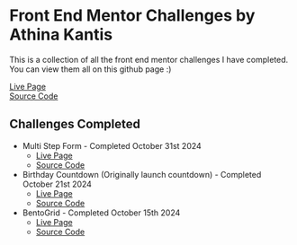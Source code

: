 # Front End Mentor Challenges by Athina Kantis

This is a collection of all the front end mentor challenges I have completed.  
You can view them all on this github page :)

[Live Page](https://athinakantis.github.io/Front_End_Mentor/)  
[Source Code](https://github.com/athinakantis/Front_End_Mentor)

## Challenges Completed

- Multi Step Form - Completed October 31st 2024
  - [Live Page]()
  - [Source Code]()
- Birthday Countdown (Originally launch countdown) - Completed October 21st 2024
  - [Live Page](https://athinakantis.github.io/Front_End_Mentor/Launch_Countdown/)
  - [Source Code](https://github.com/athinakantis/Front_End_Mentor/tree/main/Launch_Countdown)
- BentoGrid - Completed October 15th 2024
  - [Live Page](https://athinakantis.github.io/Front_End_Mentor/BentoGrid/)
  - [Source Code](https://github.com/athinakantis/Front_End_Mentor/tree/main/BentoGrid)
